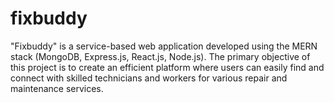 # fixbuddy
"Fixbuddy" is a service-based web application developed using the MERN stack (MongoDB, Express.js, React.js, Node.js). The primary objective of this project is to create an efficient platform where users can easily find and connect with skilled technicians and workers for various repair and maintenance services. 

